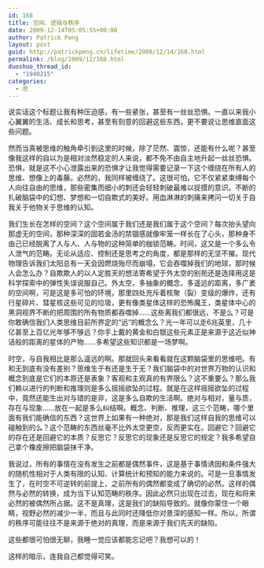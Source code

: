 ```yaml
---
id: 168
title: 空间、逻辑与秩序
date: 2009-12-14T05:05:55+00:00
author: Patrick Peng
layout: post
guid: http://patrickpeng.cn/lifetime/2009/12/14/168.html
permalink: /blog/2009/12/168.html
duoshuo_thread_id:
  - "1940215"
categories:
  - 思
---
```

<p>说实话这个标题让我有种压迫感，有一些紧张，甚至有一丝丝恐惧。一直以来我小心翼翼的生活、成长和思考，甚至有刻意的回避这些东西，更不要说让思维直面这些问题。</p>  <p>然而当真被思维的触角牵引到这里的时候，除了茫然、震惊，还能有什么呢？甚至像我这样的自以为是相对淡然稳定的人来说，都不免不由自主地升起一丝丝恐惧。恐惧，就是这不小心泄露出来的恐惧才让我觉得需要记录一下这个缠绕在所有人的思维、想像上的毒藤。必然的，我同样被缠绕了。这很可怕，它不仅紧紧束缚每个人向往自由的思维，那些密集而细小的刺还会轻轻刺破最难以捉摸的意识。不断的扎破脑袋中的幻想、梦想和一切自欺式的美好。用血淋淋的刺痛来拷问一切关于自我关于他物关于思维的认知。</p>  <p>我们生长在怎样的空间？这个空间属于我们还是我们属于这个空间？每次抬头望向那虚无的空间，那种深深的固若金汤的禁锢感就像牢笼一样长在了心头，那种身不由己已经脱离了人与人、人与物的这种简单的枷锁范畴。时间，这又是一个多么令人泄气的范畴。无论从适应、控制还是思考之的角度，都是那样的无坚不摧。现代物理告诉我们太阳总有一天会因燃烧殆尽而崩塌，它会吞噬掉我们的地球，那时候人会怎么办？自欺欺人的以人定胜天的想法寄希望于外太空的别苑还是选择用这是科学探索中的弹性失误说服自己。外太空，多抽象的概念，多遥远的距离，多广袤的空间啊，可是这是多可怕的环境，那里四处充斥着核聚（裂）变级的爆炸，还有行星碎片、彗星核这些可见的垃圾，更有像类星体这样的恐怖魔王，类星体中心的黑洞视界不断的把周围的所有物质都吞噬掉……这些离我们都很远，不是么？可是你敢确信我们人类思维目前所界定的“远”的概念么？光一年可以走6兆英里，几十亿甚至上百亿光年够不够远？你手上戴的黄金和白银这些元素正是来源于这近似神话般的距离的星体的产物……多希望这些知识都是一场梦啊。</p>  <p>时空，与自我相比是那么遥远的啊。那就回头来看看就在这颗脑袋里的思维吧。有和无到底有没有差别？思维生于有还是生于无？我们脑袋中的对世界万物的认识和概念到底是它们的本原还是表象？客观和主观真的有界限么？这不重要么？那么我们赖以进行的判断和推理则是多么摇摇欲坠的过程。就是在这样摇摇欲坠的过程中，竟然还能生出对与错的是非，这是多么自欺的生活啊。绝对与相对，量与质，存在与现象……放在一起是多么纠结啊。概念、判断、推理，这三个范畴，哪个里面有我们能确信的东西？这世界上如果有一种绝对，那是我们这样自我的思维可以碰触到的么？这个范畴的东西丝毫不比外太空更空，反而更实在。回避它？回避它的存在还是回避它的本质？反思它？反思它的现象还是反思它的规定？我多希望自己拿个橡皮擦把脑袋抹干净。</p>  <p>我说过，所有的事情在没有发生之前都是偶然事件，这是基于事情诱因和条件强大的随机性相对于人类有限的认知、计算统计和预知的能力来说的。可是一旦事情发生了，在时空不可逆转的前提上，之前所有的偶然都变成了确切的必然。这样的偶然与必然的转换，成为当下认知范畴的秩序。因此必然只出现在过去，现在和将来必然的被偶然所占据。这不是真理，这是我们的缺陷导致的。就像你蒙住一个眼睛，视野必然的减少一半，而且与此同时还降低你对景深的感知一样。所以，所谓的秩序可能往往不是来源于绝对的真理，而是来源于我们先天的缺陷。</p>  <p>这些都很可怕很无聊，我睡一觉应该都能忘记吧？我想可以的！</p>  <p>这样的暗示，连我自己都觉得可笑。</p>